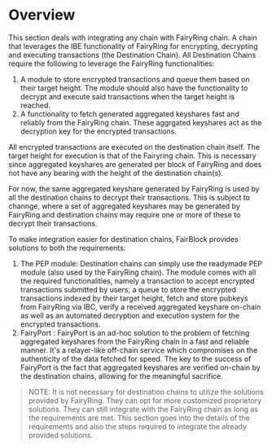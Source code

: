 # Overview

This section deals with integrating any chain with FairyRing chain. A chain that leverages the IBE functionality of FairyRing for encrypting, decrypting and executing transactions (the Destination Chain). All Destination Chains require the following to leverage the FairyRing functionalities:

1. A module to store encrypted transactions and queue them based on their target height. The module should also have the functionality to decrypt and execute said transactions when the target height is reached.
2. A functionality to fetch generated aggregated keyshares fast and reliably from the FairyRing chain. These aggrgated keyshares act as the decryption key for the encrypted transactions.

All encrypted transactions are executed on the destination chain itself. The target height for execution is that of the Fairyring chain. This is necessary since aggregated keyshares are generated per block of FairyRing and does not have any bearing with the height of the destination chain(s).

For now, the same aggregated keyshare generated by FairyRing is used by all the destination chains to decrypt their transactions. This is subject to channge, where a set of aggregated keyshares may be generated by FairyRing and destination chains may require one or more of these to decrypt their transactions.

To make integration easier for destination chains, FairBlock provides solutions to both the requirements:

1. The PEP module: Destination chains can simply use the readymade PEP module (also used by the FairyRing chain). The module comes with all the required functionalities, namely a transaction to accept encrypted transactions submitted by users, a queue to store the encrypted transactions indexed by their target height, fetch and store pubkeys from FairyRing via IBC, verify a received aggregated keyshare on-chain as well as an automated decryption and execution system for the encrypted transactions.
2. FairyPort : FairyPort is an ad-hoc solution to the problem of fetching aggregated keyshares from the FairyRing chain in a fast and reliable manner. It's a relayer-like off-chain service which compromises on the authenticity of the data fetched for speed. The key to the success of FairyPort is the fact that aggregated keyshares are verified on-chain by the destination chains, allowing for the meaningful sacrifice.

>NOTE: It is not necessary for destination chains to utilize the solutions provided by FairyRing. They can opt for more customized proprietory solutions. They can still integrate with the FairyRing chain as long as the requirements are met. This section goes into the details of the requirements and also the steps required to integrate the already provided solutions.
